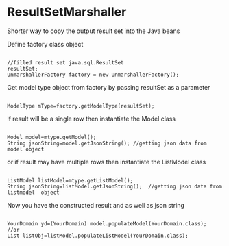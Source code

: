 ResultSetMarshaller
=======================

Shorter way to copy the output result set into the Java beans

<p>Define factory class object<br/>
<pre><code>
//filled result set java.sql.ResultSet 
resultSet; 
UnmarshallerFactory factory = new UnmarshallerFactory();
</code></pre>
Get model type object from factory by passing resultSet as a parameter
<pre><code>
ModelType mType=factory.getModelType(resultSet);
</code></pre>

if result will be a single row then instantiate the Model class 
<pre><code>
Model model=mtype.getModel();
String jsonString=model.getJsonString(); //getting json data from model object 
</code></pre>
or if result may have multiple rows then instantiate the ListModel class
<pre><code>
ListModel listModel=mtype.getListModel();
String jsonString=listModel.getJsonString();  //getting json data from listmodel  object
</code></pre>
Now you have the constructed result and as well as  json string
<pre><code>
YourDomain yd=(YourDomain) model.populateModel(YourDomain.class);
//or
List<Object> listObj=listModel.populateListModel(YourDomain.class);
</code></pre>
</p>



